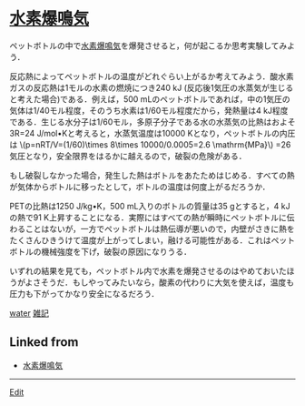 ---
---
# [水素爆鳴気](水素爆鳴気)

ペットボトルの中で[水素爆鳴気](水素爆鳴気)を爆発させると，何が起こるか思考実験してみよう．

反応熱によってペットボトルの温度がどれぐらい上がるか考えてみよう．酸水素ガスの反応熱は1モルの水素の燃焼につき240 kJ (反応後1気圧の水蒸気が生じると考えた場合)である．例えば，500 mLのペットボトルであれば，中の1気圧の気体は1/40モル程度，そのうち水素は1/60モル程度だから，発熱量は4 kJ程度である．生じる水分子は1/60モル，多原子分子である水の水蒸気の比熱はおよそ3R=24 J/mol•Kと考えると，水蒸気温度は10000 Kとなり，ペットボトルの内圧は \\(p=nRT/V=(1/60)\times 8\times 10000/0.0005=2.6 \mathrm{MPa}\\) =26気圧となり，安全限界をはるかに越えるので，破裂の危険がある．

もし破裂しなかった場合，発生した熱はボトルをあたためはじめる．すべての熱が気体からボトルに移ったとして，ボトルの温度は何度上がるだろうか．

PETの比熱は1250 J/kg•K，500 mL入りのボトルの質量は35 gとすると，4 kJの熱で91 K上昇することになる．実際にはすべての熱が瞬時にペットボトルに伝わることはないが，一方でペットボトルは熱伝導が悪いので，内壁がさきに熱をたくさんひきうけて温度が上がってしまい，融ける可能性がある．これはペットボトルの機械強度を下げ，破裂の原因になりうる．

いずれの結果を見ても，ペットボトル内で水素を爆発させるのはやめておいたほうがよさそうだ．もしやってみたいなら，酸素の代わりに大気を使えば，温度も圧力も下がってかなり安全になるだろう．



[water](water) [雑記](雑記) 


## Linked from

* [水素爆鳴気](水素爆鳴気.md)


----
[Edit](https://github.com/vitroid/vitroid.github.io/edit/master/MD/水素爆鳴気.md)
